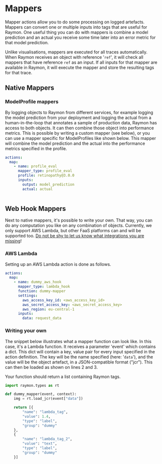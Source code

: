 # Mappers

Mapper actions allow you to do some processing on logged artefacts. Mappers can convert one or multiple inputs into tags that are useful for Raymon. One useful thing you can do with mappers is combine a model prediction and an actual you receive some time later into an error metric for that model prediction.

Unlike visualisations, mappers are executed for all traces automatically. When Raymon receives an object with reference '`ref`', it will check all mappers that have reference `ref` as an input. If all inputs for that mapper are available in Raymon, it will execute the mapper and store the resulting tags for that trace.

## Native Mappers

### ModelProfile mappers

By logging objects to Raymon from different services, for example logging the model prediction from your deployment and logging the actual from a human-in-the-loop that annotates a sample of production data, Raymon has access to both objects. It can then combine those object into performance metrics. This is possible by writing a custom mapper (see below), or you can use a mapper specific for ModelProfiles like shown below. This mapper will combine the model prediction and the actual into the performance metrics specified in the profile.

```yaml
actions:
  map:
    - name: profile_eval
      mapper_type: profile_eval
      profile: retinopathy@3.0.0
      inputs:
        output: model_prediction
        actual: actual
 
```

## Web Hook Mappers

Next to native mappers, it's possible to write your own. That way, you can do any computation you like on any combination of objects. Currently, we only support AWS Lambda, but other FaaS platforms can and will  be supported too. [Do not be shy to let us know what integrations you are missing](https://github.com/raymon-ai/raymon/issues)!

### AWS Lambda

Setting up an AWS Lambda action is done as follows.

```yaml
actions:
  map:
    - name: dummy_aws_hook
      mapper_type: lambda_hook
      function: dummy-mapper
      settings:
        aws_access_key_id: <aws_access_key_id>
        aws_secret_access_key: <aws_secret_access_key>
        aws_region: eu-central-1
      inputs:
        data: request_data 
```

### Writing your own

The snippet below illustrates what a mapper function can look like. In this case, it's a Lambda function. It receives a parameter 'event' which contains a dict. This dict will contain a key, value pair for every input specified in the action definition. The key will be the name specified (here: '`data`'), and the value will be the object artefact, in a JSON-compatible format ("jcr"). This can then be loaded as shown on lines 2 and 3.

Your function should return a list containing Raymon tags.

```python
import raymon.types as rt

def dummy_mapper(event, context):
    img = rt.load_jcr(event["data"])

    return [{
        "name": "lambda_tag",
        "value": 1.4,
        "type": "label",
        "group": "dummy"
    },
    {
        "name": "lambda_tag_2",
        "value": "text",
        "type": "label",
        "group": "dummy"
    }]

```

